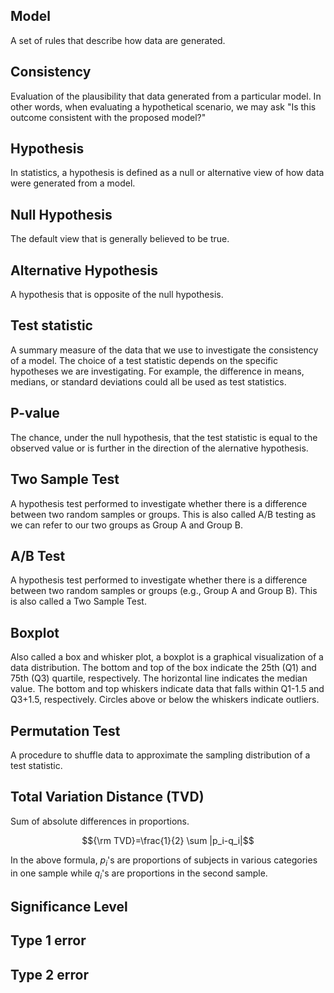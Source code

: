 ## Model
A set of rules that describe how data are generated.

## Consistency
Evaluation of the plausibility that data generated from a particular model. In other words, when evaluating a hypothetical scenario, we may ask "Is this outcome consistent with the proposed model?"

## Hypothesis
In statistics, a hypothesis is defined as a null or alternative view of how data were generated from a model.

## Null Hypothesis
The default view that is generally believed to be true.

## Alternative Hypothesis
A hypothesis that is opposite of the null hypothesis.

## Test statistic
A summary measure of the data that we use to investigate the consistency of a model. The choice of a test statistic depends on the specific hypotheses we are investigating. For example, the difference in means, medians, or standard deviations could all be used as test statistics.

## P-value
The chance, under the null hypothesis, that the test statistic is equal to the observed value or is further in the direction of the alernative hypothesis.

## Two Sample Test
A hypothesis test performed to investigate whether there is a difference between two random samples or groups. This is also called A/B testing as we can refer to our two groups as Group A and Group B.

## A/B Test
A hypothesis test performed to investigate whether there is a difference between two random samples or groups (e.g., Group A and Group B). This is also called a Two Sample Test.

## Boxplot
Also called a box and whisker plot, a boxplot is a graphical visualization of a data distribution. The bottom and top of the box indicate the 25th (Q1) and 75th  (Q3) quartile, respectively. The horizontal line indicates the median value. The bottom and top whiskers indicate data that falls within Q1-1.5 and Q3+1.5, respectively. Circles above or below the whiskers indicate outliers.

## Permutation Test
A procedure to shuffle data to approximate the sampling distribution of a test statistic.

## Total Variation Distance (TVD)
Sum of absolute differences in proportions.

$${\rm TVD}=\frac{1}{2} \sum |p_i-q_i|$$

In the above formula, $p_i$'s are proportions of subjects in various categories in one sample while $q_i$'s are proportions in the second sample.

## Significance Level

## Type 1 error

## Type 2 error